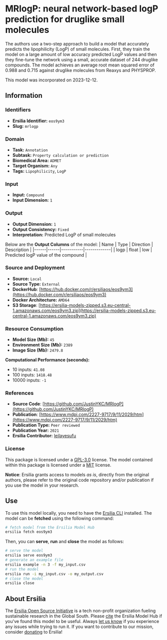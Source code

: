 # MRlogP: neural network-based logP prediction for druglike small molecules

The authors use a two-step approach to build a model that accurately predicts the lipophilicity (LogP) of small molecules. First, they train the model on a large amount of low accuracy predicted LogP values and then they fine-tune the network using a small, accurate dataset of 244 druglike compounds. The model achieves an average root mean squared error of 0.988 and 0.715 against druglike molecules from Reaxys and PHYSPROP.

This model was incorporated on 2023-12-12.


## Information
### Identifiers
- **Ersilia Identifier:** `eos9ym3`
- **Slug:** `mrlogp`

### Domain
- **Task:** `Annotation`
- **Subtask:** `Property calculation or prediction`
- **Biomedical Area:** `ADMET`
- **Target Organism:** `Any`
- **Tags:** `Lipophilicity`, `LogP`

### Input
- **Input:** `Compound`
- **Input Dimension:** `1`

### Output
- **Output Dimension:** `1`
- **Output Consistency:** `Fixed`
- **Interpretation:** Predicted LogP of small molecules

Below are the **Output Columns** of the model:
| Name | Type | Direction | Description |
|------|------|-----------|-------------|
| logp | float | low | Predicted logP value of the compound |


### Source and Deployment
- **Source:** `Local`
- **Source Type:** `External`
- **DockerHub**: [https://hub.docker.com/r/ersiliaos/eos9ym3](https://hub.docker.com/r/ersiliaos/eos9ym3)
- **Docker Architecture:** `AMD64`
- **S3 Storage**: [https://ersilia-models-zipped.s3.eu-central-1.amazonaws.com/eos9ym3.zip](https://ersilia-models-zipped.s3.eu-central-1.amazonaws.com/eos9ym3.zip)

### Resource Consumption
- **Model Size (Mb):** `45`
- **Environment Size (Mb):** `2389`
- **Image Size (Mb):** `2479.8`

**Computational Performance (seconds):**
- 10 inputs: `41.08`
- 100 inputs: `1418.48`
- 10000 inputs: `-1`

### References
- **Source Code**: [https://github.com/JustinYKC/MRlogP](https://github.com/JustinYKC/MRlogP)
- **Publication**: [https://www.mdpi.com/2227-9717/9/11/2029/htm](https://www.mdpi.com/2227-9717/9/11/2029/htm)
- **Publication Type:** `Peer reviewed`
- **Publication Year:** `2021`
- **Ersilia Contributor:** [leilayesufu](https://github.com/leilayesufu)

### License
This package is licensed under a [GPL-3.0](https://github.com/ersilia-os/ersilia/blob/master/LICENSE) license. The model contained within this package is licensed under a [MIT](LICENSE) license.

**Notice**: Ersilia grants access to models _as is_, directly from the original authors, please refer to the original code repository and/or publication if you use the model in your research.


## Use
To use this model locally, you need to have the [Ersilia CLI](https://github.com/ersilia-os/ersilia) installed.
The model can be **fetched** using the following command:
```bash
# fetch model from the Ersilia Model Hub
ersilia fetch eos9ym3
```
Then, you can **serve**, **run** and **close** the model as follows:
```bash
# serve the model
ersilia serve eos9ym3
# generate an example file
ersilia example -n 3 -f my_input.csv
# run the model
ersilia run -i my_input.csv -o my_output.csv
# close the model
ersilia close
```

## About Ersilia
The [Ersilia Open Source Initiative](https://ersilia.io) is a tech non-profit organization fueling sustainable research in the Global South.
Please [cite](https://github.com/ersilia-os/ersilia/blob/master/CITATION.cff) the Ersilia Model Hub if you've found this model to be useful. Always [let us know](https://github.com/ersilia-os/ersilia/issues) if you experience any issues while trying to run it.
If you want to contribute to our mission, consider [donating](https://www.ersilia.io/donate) to Ersilia!
